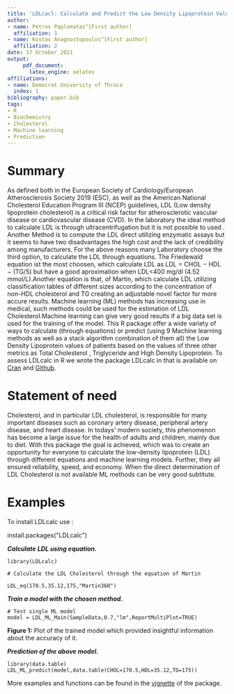 ```yaml
---
title: 'LDLcacl: Calculate and Predict the Low Density Lipoprotein Values'
author:
- name: Petros Paplomatas^[First author]
  affiliation: 1
- name: Kostas Anagnostopoulos^[First author]
  affiliation: 2
date: 17 October 2021
output:
     pdf_document:
       latex_engine: xelatex
affiliations:
- name: Democrat University of Thrace 
  index: 1
bibliography: paper.bib
tags:
- R
- Biochemistry
- Cholesterol
- Machine learning
- Prediction
---
```




# Summary
Αs defined both in the European Society of Cardiology/European 
Atherosclerosis Society 2019 (ESC), as well as the  American National Cholesterol Education Program 
III (NCEP) guidelines, LDL (Low density lipoprotein cholesterol) is a critical risk factor for atherosclerotic vascular disease or cardiovascular disease (CVD). In the laboratory the ideal method to calculate LDL is through ultracentrifugation but it is not possible to used . Another Method is to compute the LDL direct utilizing enzymatic assays but it seems to have two disadvantages the high cost and the lack of credibility among manufacturers. For the above reasons many Laboratory choose the third option, to calculate the LDL through equations. The Friedewald equation ist the most choosen, which calculate LDL as LDL = CHOL − HDL − (TG/5) but have a good aproximation  when LDL<400 mg/dl (4.52 mmol/L).Another equation is that, of Martin, which calculate LDL utilizing classification tables of different sizes  according to the concentration of non-HDL cholesterol and TG creating an adjustable novel factor for more accure results.
Machine learning (ML) methods has increasing use in medical, such methods could be used for the estimation of LDL Cholesterol.Machine learning can give  very good results if a big data set is used for the training of the model.
This R package offer a wide variety of ways to calculate (through equations) or predict (using 9 Machine learning methods as well as a stack algorithm combination of them all) the Low Density Lipoprotein values of patients based on the values of three other metrics as Total Cholesterol , Triglyceride and High Density Lipoprotein.
To assess LDLcalc in R we wrote the package LDLcalc in that is available on  [Cran](https://cran.r-project.org/web/packages/LDLcalc/index.html) and  [Github](https://github.com/PaplomatasP/LDLcalculation/tree/main/LDLcalc).

# Statement of need

Cholesterol, and in particular LDL cholesterol, is responsible for many important diseases such as coronary artery disease, peripheral artery disease, and heart disease. In todays’ modern society, this phenomenon has become a large issue for the health of adults and children, mainly due to diet.
With this package the goal is achieved, which was to create an opportunity for everyone to calculate the low-density lipoprotein (LDL) through different equations and machine learning models. Further, they all ensured reliability, speed, and economy.
When the direct determination of LDL Cholesterol is not available  ML methods can be very good subtitute.

# Examples

To install LDLcalc use :


install.packages("LDLcalc")

***Calculate LDL using equation.***

```{r LDLcalceq}
library(LDLcalc)

# Calculate the LDL Cholesterol through the equation of Martin

LDL_eq(170.5,35.12,175,"Martin360")

```

***Train a model with the chosen method.***


```{r ML model, echo=FALSE}
# Test single ML model
model = LDL_ML_Main(SampleData,0.7,"lm",ReportMultiPlot=TRUE)

```



**Figure 1:** Plot of the trained model which provided insightful information about the accuracy of it.  



***Prediction of the above model.*** 

```{r ML predict, echo=FALSE}
library(data.table)
LDL_ML_predict(model,data.table(CHOL=170.5,HDL=35.12,TG=175))

```


More examples and functions can be found in the [vignette](https://sciencesandresearch.com/wp-content/uploads/2021/10/LDLcalcTutorial-1.pdf) of the package.


